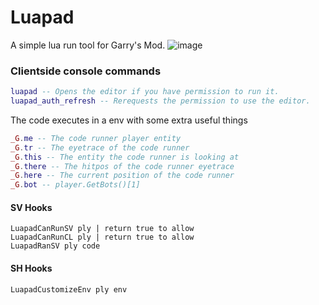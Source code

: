 # Luapad
A simple lua run tool for Garry's Mod.
![image](https://github.com/user-attachments/assets/d66411e1-3f8e-4d35-8468-edaebbef5e42)

### Clientside console commands
```lua
luapad -- Opens the editor if you have permission to run it.
luapad_auth_refresh -- Rerequests the permission to use the editor.
```

The code executes in a env with some extra useful things
```lua
_G.me -- The code runner player entity
_G.tr -- The eyetrace of the code runner
_G.this -- The entity the code runner is looking at
_G.there -- The hitpos of the code runner eyetrace
_G.here -- The current position of the code runner
_G.bot -- player.GetBots()[1]
```

#### SV Hooks
```
LuapadCanRunSV ply | return true to allow
LuapadCanRunCL ply | return true to allow
LuapadRanSV ply code
```

#### SH Hooks
```
LuapadCustomizeEnv ply env
```
